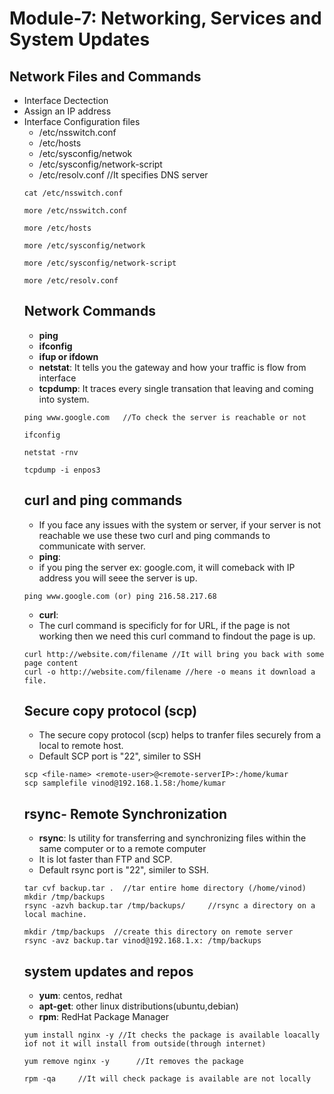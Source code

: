 # Module-7: Networking, Services and System Updates
## Network Files and Commands
* Interface Dectection
* Assign an IP address
* Interface Configuration files
  * /etc/nsswitch.conf
  * /etc/hosts
  * /etc/sysconfig/netwok
  * /etc/sysconfig/network-script
  * /etc/resolv.conf    //It specifies DNS server
  ```
  cat /etc/nsswitch.conf
  ```
  ```
  more /etc/nsswitch.conf
  ```
  ```
  more /etc/hosts
  ```
  ```
  more /etc/sysconfig/network
  ```
  ```
  more /etc/sysconfig/network-script
  ```
  ```
  more /etc/resolv.conf
  ```
  ## Network Commands
  * **ping**
  * **ifconfig**
  * **ifup or ifdown**
  * **netstat**: It tells you the gateway and how your traffic is flow from interface
  * **tcpdump**: It traces every single transation that leaving and coming into system.
  ```
  ping www.google.com   //To check the server is reachable or not
  ```
  ```
  ifconfig
  ```
  ```
  netstat -rnv
  ```
  ```
  tcpdump -i enpos3
  ```
  ## curl and ping commands
  * If you face any issues with the system or server, if your server is not reachable we use these two curl and ping commands to communicate with server.
  * **ping**:
  * if you ping the server ex: google.com, it will comeback with IP address you will seee the server is up.
   ```
   ping www.google.com (or) ping 216.58.217.68
   ```
  * **curl**:
  * The curl command is specificly for for URL, if the page is not working then we need this curl command to findout the page is up.
   ```
   curl http://website.com/filename //It will bring you back with some page content
   curl -o http://website.com/filename //here -o means it download a file.
   ```
   ## Secure copy protocol (scp)
   * The secure copy protocol (scp) helps to tranfer files securely from a local to remote host.
   * Default SCP port is "22", similer to SSH
   ```
   scp <file-name> <remote-user>@<remote-serverIP>:/home/kumar
   scp samplefile vinod@192.168.1.58:/home/kumar
   ``` 
   ## rsync- Remote Synchronization
   * **rsync**: Is utility for transferring and synchronizing files within the same computer or to a remote computer
   * It is lot faster than FTP and SCP.
   * Default rsync port is "22", similer to SSH.
   ```
   tar cvf backup.tar .  //tar entire home directory (/home/vinod)
   mkdir /tmp/backups
   rsync -azvh backup.tar /tmp/backups/     //rsync a directory on a local machine.
   ```
   ```
   mkdir /tmp/backups  //create this directory on remote server
   rsync -avz backup.tar vinod@192.168.1.x: /tmp/backups
   ```
   ## system updates and repos
   * **yum**: centos, redhat
   * **apt-get**: other linux distributions(ubuntu,debian)
   * **rpm**: RedHat Package Manager
   ```
   yum install nginx -y //It checks the package is available loacally iof not it will install from outside(through internet)
   ```
   ```
   yum remove nginx -y      //It removes the package
   ```
   ```
   rpm -qa     //It will check package is available are not locally
   ```